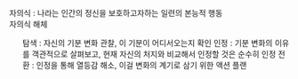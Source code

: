 자의식 : 나라는 인간의 정신을 보호하고자하는 일련의 본능적 행동<br>
자의식 해체 
<ol>
  탐색 : 자신의 기분 변화 관찰, 이 기분이 어디서오는지 확인
  인정 : 기분 변화의 이유를 객관적으로 살펴보고, 현재 자신의 처지와 비교해서 인정할 것은 순수히 인정
  전환 : 인정을 통해 열등감 해소, 이걸 변화의 계기로 삼기 위한 액션 플랜
</ol>
